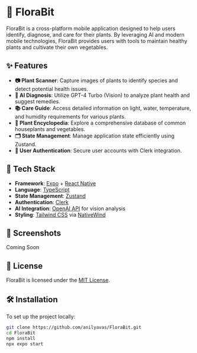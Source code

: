 # 🌿 FloraBit

FloraBit is a cross-platform mobile application designed to help users identify, diagnose, and care for their plants. By leveraging AI and modern mobile technologies, FloraBit provides users with tools to maintain healthy plants and cultivate their own vegetables.

## ✨ Features

- **📷 Plant Scanner**: Capture images of plants to identify species and detect potential health issues.
- **🧠 AI Diagnosis**: Utilize GPT-4 Turbo (Vision) to analyze plant health and suggest remedies.
- **📚 Care Guide**: Access detailed information on light, water, temperature, and humidity requirements for various plants.
- **🌱 Plant Encyclopedia**: Explore a comprehensive database of common houseplants and vegetables.
- **🗂️ State Management**: Manage application state efficiently using Zustand.
- **🔐 User Authentication**: Secure user accounts with Clerk integration.

## 🚀 Tech Stack

- **Framework**: [Expo](https://expo.dev/) + [React Native](https://reactnative.dev/)
- **Language**: [TypeScript](https://www.typescriptlang.org/)
- **State Management**: [Zustand](https://github.com/pmndrs/zustand)
- **Authentication**: [Clerk](https://clerk.dev/)
- **AI Integration**: [OpenAI API](https://platform.openai.com/docs) for vision analysis
- **Styling**: [Tailwind CSS](https://tailwindcss.com/) via [NativeWind](https://www.nativewind.dev/)

## 📱 Screenshots

Coming Soon

## 📄 License

FloraBit is licensed under the [MIT License](https://opensource.org/licenses/MIT).

## 🛠 Installation

To set up the project locally:

```bash
git clone https://github.com/anilyavas/FloraBit.git
cd FloraBit
npm install
npx expo start


